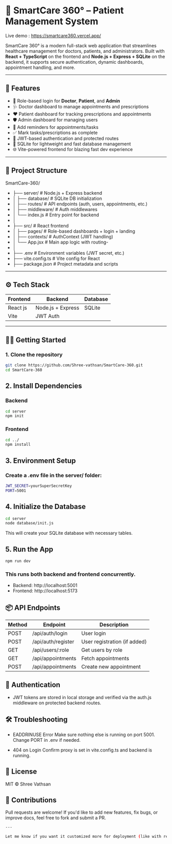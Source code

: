 # 🏥 SmartCare 360° – Patient Management System

Live demo : https://smartcare360.vercel.app/

SmartCare 360° is a modern full-stack web application that streamlines healthcare management for doctors, patients, and administrators. Built with **React + TypeScript** on the frontend and **Node.js + Express + SQLite** on the backend, it supports secure authentication, dynamic dashboards, appointment handling, and more.

---

## 🚀 Features

- 🔐 Role-based login for **Doctor**, **Patient**, and **Admin**
- 🩺 Doctor dashboard to manage appointments and prescriptions
- ❤️ Patient dashboard for tracking prescriptions and appointments
- 🛡️ Admin dashboard for managing users
- 📆 Add reminders for appointments/tasks
- ✅ Mark tasks/prescriptions as complete
- 🧠 JWT-based authentication and protected routes
- 🔗 SQLite for lightweight and fast database management
- 🌐 Vite-powered frontend for blazing fast dev experience

---

## 📁 Project Structure

SmartCare-360/
- ├── server/ # Node.js + Express backend
- │ ├── database/ # SQLite DB initialization
- │ ├── routes/ # API endpoints (auth, users, appointments, etc.)
- │ ├── middleware/ # Auth middlewares
- │ └── index.js # Entry point for backend
- │
- ├── src/ # React frontend
- │ ├── pages/ # Role-based dashboards + login + landing
- │ ├── contexts/ # AuthContext (JWT handling)
- │ └── App.jsx # Main app logic with routing-
- │
- ├── .env # Environment variables (JWT secret, etc.)
- ├── vite.config.ts # Vite config for React
- ├── package.json # Project metadata and scripts


---

## ⚙️ Tech Stack

| Frontend              | Backend             | Database       |
|-----------------------|---------------------|----------------|
| React js              | Node.js + Express   | SQLite         |
| Vite                  | JWT Auth            |                |

---

## 🧑‍💻 Getting Started

### 1. Clone the repository

```bash
git clone https://github.com/Shree-vathsan/SmartCare-360.git
cd SmartCare-360
```

## 2. Install Dependencies

### Backend
```bash
cd server
npm init
```
### Frontend
```bash
cd ../
npm install
```

## 3. Environment Setup

### Create a .env file in the server/ folder:
```bash
JWT_SECRET=yourSuperSecretKey
PORT=5001
```

## 4. Initialize the Database

```bash
cd server
node database/init.js
```
This will create your SQLite database with necessary tables.

## 5. Run the App

```bash
npm run dev
```
### This runs both backend and frontend concurrently.

- Backend: http://localhost:5001
- Frontend: http://localhost:5173

##  📦 API Endpoints

| Method | Endpoint           | Description                  |
| ------ | ------------------ | ---------------------------- |
| POST   | /api/auth/login    | User login                   |
| POST   | /api/auth/register | User registration (if added) |
| GET    | /api/users/\:role  | Get users by role            |
| GET    | /api/appointments  | Fetch appointments           |
| POST   | /api/appointments  | Create new appointment       |

## 🔐 Authentication

- JWT tokens are stored in local storage and verified via the auth.js middleware on protected backend routes.

## 🛠️ Troubleshooting
- EADDRINUSE Error
Make sure nothing else is running on port 5001. Change PORT in .env if needed.

- 404 on Login
Confirm proxy is set in vite.config.ts and backend is running.

## 📄 License

MIT © Shree Vathsan

## 🌟 Contributions

Pull requests are welcome! If you'd like to add new features, fix bugs, or improve docs, feel free to fork and submit a PR.
```bash 
---

Let me know if you want it customized more for deployment (like with render, vercel, docker, etc.) or if you want me to add badge shields or usage examples!
```













